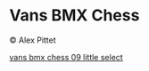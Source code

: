 # Vans BMX Chess

<!-- Manuel Hitz -->

©️ Alex Pittet

[vans bmx chess 09 little select](https://www.youtube.com/watch?v=JKr1Ysk94-0)
